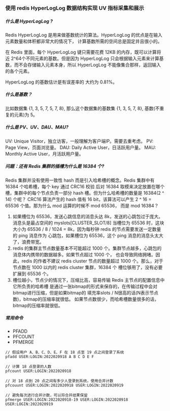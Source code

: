 ### 使用 redis HyperLogLog 数据结构实现 UV 指标采集和展示

##### 什么是 HyperLogLog ?

Redis HyperLogLog 是用来做基数统计的算法。HyperLogLog 的优点是在输入元素数量和体积都非常大的情况下，
计算基数所需的空间总是固定并且很小的。

在 Redis 里面，每个 HyperLogLog 键只需要花费 12KB 的内存，既可以计算将近 2^64个不同元素的基数。但是因为
HyperLogLog 只会根据输入元素来计算基数，而不会存储输入元素本身，所以 HyperLogLog 不能像集合那样，返回输入的各个元素。

HyperLogLog 的基数估计是有误差率的 大约为 0.81%。

##### 什么是基数？

比如数据集 {1, 3, 5, 7, 5, 7, 8}, 那么这个数据集的基数集 {1, 3, 5, 7, 8}, 基数(不重复的元素)为 5。

##### 什么是 PV、UV、DAU、MAU?

UV: Unique Visitor，独立访客，一般理解为客户端IP。需要去重考虑。
PV: Page View，页面浏览量。
DAU: Daily Active User，日活跃用户量。
MAU: MonthIy Active User，月活跃用户量。

##### 问题：还有 Redis 集群的插槽为什么是 16384 个?

Redis 集群并没有使用一致性 hash 而是引入哈希槽的概念。Redis 集群中有 16384 个哈希槽，每个 key 通过 CRC16 校验
后对 16384 取模来决定放置在哪个槽，集群中的每个节点负责一部分 hash 槽。但为什么哈希槽的数量是 16384(2 ^ 14) 个呢？
CRC16 算法产生的 hash 值有 16 bit，该算法可以产生 2 ^ 16 = 65536 个值。那为什么 mod 运算的时候不 mod 65536，
而是 mod 16384？

1. 如果槽位为 65536，发送心跳信息的消息头达 8k，发送的心跳包过于庞大。消息头是最占空间的 myslots[CLUSTER_SLOT/8]
当槽位为 65536 时，这块大小为 65536 / 8 / 1024 = 8k，因为每秒钟 redis 的节点需要发送一定数量的 ping 消息作为
心跳包，如果槽位为 65536，这个 ping 消息的消息头太大了，浪费带宽。
2. redis 的集群主节点数量基本不可能超过 1000 个。集群节点越多，心跳包的消息体内携带的数据越多。如果节点超过 1000 个，
也会导致网络拥堵。因此，redis 的作者不建议 redis cluster 节点的数量超过 1000 个。那么，对于节点数在 1000 以内的
redis cluster 集群，16384 个 槽位够用了，没有必要扩展到 65536 个。
3. 槽位越小，节点少的情况下，压缩比高，容易传输 Redis 主节点的配置信息中它所负责的哈希槽 
是通过一张bitmap的形式来保存的，在传输过程中会对bitmap进行压缩，但是如果bitmap的
填充率slots / N很高的话(N表示节点数)，bitmap的压缩率就很低。 
如果节点数很少，而哈希槽数量很多的话，bitmap的压缩率就很低。


##### 常用命令

* PFADD
* PFCOUNT
* PFMERGE

```
// 假设用户 A、B、C、D、E、F 在 18 点至 19 点之间登录了系统
pfadd USER:LOGIN:2022020918 A B C D E F

// 计算 18 点登录的人数
pfcount USER:LOGIN:2022020918

// 对 18 点到 20 点之间有多少人登录到系统，使用合并计数
pfcouunt USER:LOGIN:2022020918 USER:LOGIN:2022020919

// 避免每次进行合并计数，可以将合并结果保留
pfmerge USER:LOGIN:2022020918-19 USER:LOGIN:2022020918 USER:LOGIN:2022020919
```
